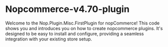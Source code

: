 # Nopcommerce-v4.70-plugin
Welcome to the Nop.Plugin.Misc.FirstPlugin for nopCommerce! 
This code shows you and introduces you on how to create nopcommerce plugins.
It's designed to be easy to install and configure, providing a seamless integration with your existing store setup.
